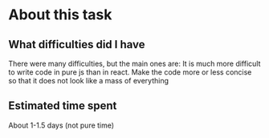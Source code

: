 # About this task

## What difficulties did I have

There were many difficulties, but the main ones are:
It is much more difficult to write code in pure js than in react.
Make the code more or less concise so that it does not look like a mass of everything

## Estimated time spent

About 1-1.5 days (not pure time)

